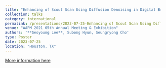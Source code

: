 ```yaml
---
title: "Enhancing of Scout Scan Using Diffusion Denoising in Digital Breast Tomosynthesis"
collection: talks
category: international
permalink: /presentations/2023-07-25-Enhancing of Scout Scan Using Diffusion Denoising in Digital Breast Tomosynthesis
venue: "AAPM 2021 65th Annual Meeting & Exhibition"
authors: '**Seoyoung Lee**, Subong Hyun, Seungryong Cho'
type: Poster
date: 2023-07-25
location: "Houston, TX"
---
```


[More information here](https://aapm.confex.com/aapm/2023am/meetingapp.cgi/Paper/4721)
